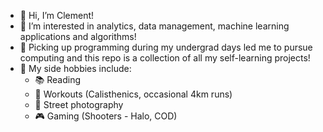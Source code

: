 - 👋 Hi, I’m Clement!
- 👀 I’m interested in analytics, data management, machine learning applications and algorithms!
- 🌱 Picking up programming during my undergrad days led me to pursue computing and this repo is a collection of all my self-learning projects!
- 💞️ My side hobbies include:
    -    📚 Reading
    -    💪 Workouts (Calisthenics, occasional 4km runs)
    -    📸 Street photography
    -    🎮 Gaming (Shooters - Halo, COD)

<!---
clement7903/clement7903 is a ✨ special ✨ repository because its `README.md` (this file) appears on your GitHub profile.
You can click the Preview link to take a look at your changes.
--->
